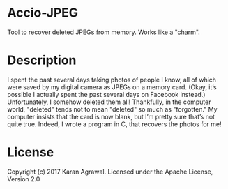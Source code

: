 # Accio-JPEG
Tool to recover deleted JPEGs from memory. Works like a "charm".

# Description
I spent the past several days taking photos of people I know, all of which were saved by my digital camera as JPEGs on a memory card. (Okay, it’s possible I actually spent the past several days on Facebook instead.) Unfortunately, I somehow deleted them all! Thankfully, in the computer world, "deleted" tends not to mean "deleted" so much as "forgotten." My computer insists that the card is now blank, but I’m pretty sure that’s not quite true. Indeed, I wrote a program in C, that recovers the photos for me!

# License
Copyright (c) 2017 Karan Agrawal.
Licensed under the Apache License, Version 2.0
